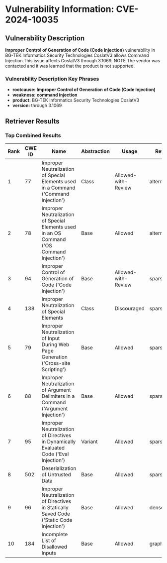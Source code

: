 # Vulnerability Information: CVE-2024-10035

## Vulnerability Description
**Improper Control of Generation of Code (Code Injection)** vulnerability in BG-TEK Informatics Security Technologies CoslatV3 allows Command Injection.This issue affects CoslatV3 through 3.1069. NOTE The vendor was contacted and it was learned that the product is not supported.

### Vulnerability Description Key Phrases
- **rootcause:** **Improper Control of Generation of Code (Code Injection)**
- **weakness:** **command injection**
- **product:** BG-TEK Informatics Security Technologies CoslatV3
- **version:** through 3.1069

## Retriever Results

### Top Combined Results

| Rank | CWE ID | Name | Abstraction | Usage  | Retrievers | Individual Scores |
|------|--------|------|-------------|-------|------------|-------------------|
| 1 | 77 | Improper Neutralization of Special Elements used in a Command ('Command Injection') | Class | Allowed-with-Review | alternate_terms | 1.000 |
| 2 | 78 | Improper Neutralization of Special Elements used in an OS Command ('OS Command Injection') | Base | Allowed | alternate_terms | 0.700 |
| 3 | 94 | Improper Control of Generation of Code ('Code Injection') | Base | Allowed-with-Review | sparse | 0.234 |
| 4 | 138 | Improper Neutralization of Special Elements | Class | Discouraged | sparse | 0.232 |
| 5 | 79 | Improper Neutralization of Input During Web Page Generation ('Cross-site Scripting') | Base | Allowed | sparse | 0.231 |
| 6 | 88 | Improper Neutralization of Argument Delimiters in a Command ('Argument Injection') | Base | Allowed | sparse | 0.229 |
| 7 | 95 | Improper Neutralization of Directives in Dynamically Evaluated Code ('Eval Injection') | Variant | Allowed | sparse | 0.228 |
| 8 | 502 | Deserialization of Untrusted Data | Base | Allowed | sparse | 0.227 |
| 9 | 96 | Improper Neutralization of Directives in Statically Saved Code ('Static Code Injection') | Base | Allowed | dense | 0.574 |
| 10 | 184 | Incomplete List of Disallowed Inputs | Base | Allowed | graph | 0.002 |

